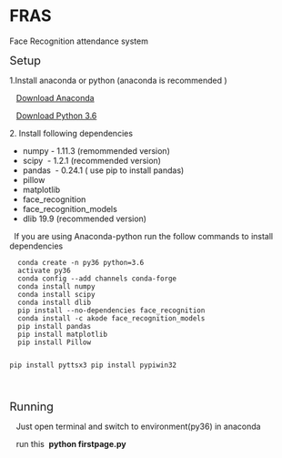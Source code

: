 # FRAS
Face Recognition attendance system


<p><span style="font-size: 15pt;">Setup</span></p>
<p>1.Install anaconda or python (anaconda is recommended )</p>
<p>&nbsp; &nbsp;<a href="https://www.anaconda.com/distribution/">Download Anaconda</a></p>
<p>&nbsp; &nbsp;<a href="https://www.python.org/">Download Python 3.6</a></p>
<p>2. Install following dependencies</p>
<ul>
<li>numpy - 1.11.3 (remommended version)</li>
<li>scipy&nbsp; - 1.2.1 (recommended version)&nbsp; &nbsp;&nbsp;</li>
<li>pandas&nbsp; - 0.24.1 ( use pip to install pandas)</li>
<li>pillow</li>
<li>matplotlib</li>
<li>face_recognition</li>
<li>face_recognition_models</li>
<li>dlib 19.9 (recommended version)</li>
</ul>
<p>&nbsp; If you are using Anaconda-python run the follow commands to install dependencies</p>
<pre><code>  conda create -n py36 python=3.6
  activate py36
  conda config --add channels conda-forge
  conda install numpy
  conda install scipy 
  conda install dlib
  pip install --no-dependencies face_recognition
  conda install -c akode face_recognition_models
  pip install pandas<br />  pip install matplotlib
  pip install Pillow
  
  pip install pyttsx3
  pip install pypiwin32
  
  </code></pre>
  
<p><span style="font-size: 15pt;">Running&nbsp;</span></p>
<p>&nbsp; &nbsp;Just open terminal and switch to environment(py36) in anaconda</p>
<p>&nbsp; &nbsp;run this&nbsp; <strong>python firstpage.py&nbsp;</strong></p>
<p>&nbsp;</p>